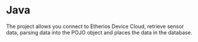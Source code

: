 # Java
The project allows you connect to Etherios Device Cloud, retrieve sensor data, parsing data into the POJO object and places the data in the database.
